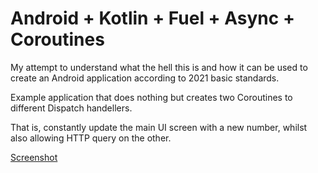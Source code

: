 # Android + Kotlin + Fuel + Async + Coroutines
My attempt to understand what the hell this is and how it can be used to create an Android application according to 2021 basic standards.

Example application that does nothing but creates two Coroutines to different Dispatch handellers. 

That is, constantly update the main UI screen with a new number, whilst also allowing HTTP query on the other. 

[Screenshot](Screenshot_1.png)